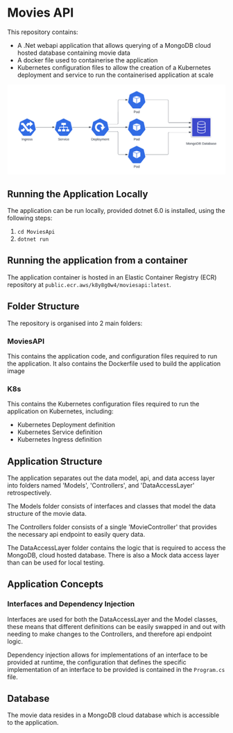 # Movies API

This repository contains:
* A .Net webapi application that allows querying of a MongoDB cloud hosted database containing movie data
* A docker file used to containerise the application
* Kubernetes configuration files to allow the creation of a Kubernetes deployment and service to run the containerised application at scale

![image](./MoviesAPIDiagram.png)

## Running the Application Locally
The application can be run locally, provided dotnet 6.0 is installed, using the following steps:
1. `cd MoviesApi`
2. `dotnet run`

## Running the application from a container
The application container is hosted in an Elastic Container Registry (ECR) repository at `public.ecr.aws/k8y8g0w4/moviesapi:latest`.

## Folder Structure
The repository is organised into 2 main folders:

### MoviesAPI
This contains the application code, and configuration files required to run the application.  It also contains the Dockerfile used to build the application image 

### K8s
This contains the Kubernetes configuration files required to run the application on Kubernetes, including:
* Kubernetes Deployment definition
* Kubernetes Service definition
* Kubernetes Ingress definition

## Application Structure
The application separates out the data model, api, and data access layer into folders named 'Models', 'Controllers', and 'DataAccessLayer' retrospectively.

The Models folder consists of interfaces and classes that model the data structure of the movie data.

The Controllers folder consists of a single 'MovieController' that provides the necessary api endpoint to easily query data.

The DataAccessLayer folder contains the logic that is required to access the MongoDB, cloud hosted database.  There is also a Mock data access layer than can be used for local testing.

## Application Concepts

### Interfaces and Dependency Injection
Interfaces are used for both the DataAccessLayer and the Model classes, these means that different definitions can be easily swapped in and out with needing to make changes to the Controllers, and therefore api endpoint logic.

Dependency injection allows for implementations of an interface to be provided at runtime, the configuration that defines the specific implementation of an interface to be provided is contained in the `Program.cs` file.

## Database

The movie data resides in a MongoDB cloud database which is accessible to the application.
